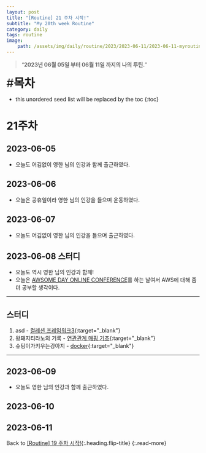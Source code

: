 ```yaml
---
layout: post
title: "[Routine] 21 주차 시작!"
subtitle: "My 20th week Routine"
category: daily
tags: routine
image:
    path: /assets/img/daily/routine/2023/2023-06-11/2023-06-11-myroutine-21th.png
---
```


> “**2023년 06월 05일 부터 06월 11일 까지의 나의 루틴.**”

<span style="font-size:30px;">\#**목차**</span>
* this unordered seed list will be replaced by the toc
{:toc}

# 21주차
## 2023-06-05
- 오늘도 어김없이 영한 님의 인강과 함께 출근하였다.

## 2023-06-06
- 오늘은 공휴일이라 영한 님의 인강을 들으며 운동하였다.

## 2023-06-07
- 오늘도 어김없이 영한 님의 인강을 들으며 출근하였다.

## 2023-06-08 스터디
- 오늘도 역시 영한 님의 인강과 함께!
- 오늘은 [AWSOME DAY ONLINE CONFERENCE]를 하는 날여서 AWS에 대해 좀 더 공부할 생각이다.

***
## 스터디
1. asd - [컬레션 프레임워크3]{:target="_blank"}
2. 왕돼지티라노의 기록 - [연관관계 매핑 기초]{:target="_blank"}
3. 슈팅이가키우는강아지 - [docker]{:target="_blank"}

***

## 2023-06-09
- 오늘도 영한 님의 인강과 함께 출근하였다.

## 2023-06-10
## 2023-06-11

Back to [[Routine] 19 주차 시작!](./2023-06-04-week-20th.md){:.heading.flip-title}
{:.read-more}

[//]: # (Continue with [[Routine] 22 주차 시작!]&#40;../06-june/2023-06-04-week-20th.md&#41;{:.heading.flip-title})
[//]: # ({:.read-more})

<!-- Links -->
[AWSOME DAY ONLINE CONFERENCE]: https://aws.amazon.com/ko/events/awsome-day/awsome-day-online/

<!-- Study Links -->
[컬레션 프레임워크3]: https://youngjo-no.tistory.com/8
[연관관계 매핑 기초]: https://blog.naver.com/rnaqk11/223079450864
[docker]: https://serendipity-bbolife.tistory.com/2

<!-- Commit Links -->